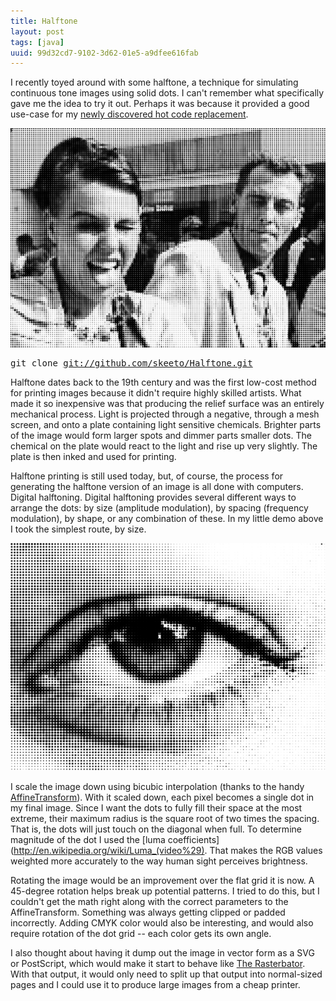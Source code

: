 ```yaml
---
title: Halftone
layout: post
tags: [java]
uuid: 99d32cd7-9102-3d62-01e5-a9dfee616fab
---
```


I recently toyed around with some halftone, a technique for simulating
continuous tone images using solid dots. I can't remember what
specifically gave me the idea to try it out. Perhaps it was because it
provided a good use-case for my [newly discovered hot code
replacement](/blog/2011/08/30/).

[![](/img/halftone/halftone-thumb.png)](/img/halftone/halftone.png)

<pre>
git clone <a href="https://github.com/skeeto/Halftone">git://github.com/skeeto/Halftone.git</a>
</pre>

Halftone dates back to the 19th century and was the first low-cost
method for printing images because it didn't require highly skilled
artists. What made it so inexpensive was that producing the relief
surface was an entirely mechanical process. Light is projected through
a negative, through a mesh screen, and onto a plate containing light
sensitive chemicals. Brighter parts of the image would form larger
spots and dimmer parts smaller dots. The chemical on the plate would
react to the light and rise up very slightly. The plate is then inked
and used for printing.

Halftone printing is still used today, but, of course, the process for
generating the halftone version of an image is all done with
computers. Digital halftoning. Digital halftoning provides several
different ways to arrange the dots: by size (amplitude modulation), by
spacing (frequency modulation), by shape, or any combination of
these. In my little demo above I took the simplest route, by size.

[![](/img/halftone/halftone-eye-thumb.png)](/img/halftone/halftone-eye.png)

I scale the image down using bicubic interpolation (thanks to the
handy
[AffineTransform](http://download.oracle.com/javase/6/docs/api/java/awt/geom/AffineTransform.html)). With
it scaled down, each pixel becomes a single dot in my final
image. Since I want the dots to fully fill their space at the most
extreme, their maximum radius is the square root of two times the
spacing. That is, the dots will just touch on the diagonal when
full. To determine magnitude of the dot I used the [luma
coefficients](http://en.wikipedia.org/wiki/Luma_(video%29). That makes
the RGB values weighted more accurately to the way human sight
perceives brightness.

Rotating the image would be an improvement over the flat grid it is
now. A 45-degree rotation helps break up potential patterns. I tried
to do this, but I couldn't get the math right along with the correct
parameters to the AffineTransform. Something was always getting
clipped or padded incorrectly. Adding CMYK color would also be
interesting, and would also require rotation of the dot grid -- each
color gets its own angle.

I also thought about having it dump out the image in vector form as a
SVG or PostScript, which would make it start to behave like [The
Rasterbator](http://homokaasu.org/rasterbator/). With that output, it
would only need to split up that output into normal-sized pages and I
could use it to produce large images from a cheap printer.
